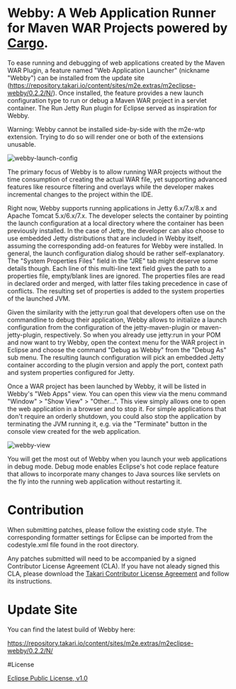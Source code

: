 # Webby: A Web Application Runner for Maven WAR Projects powered by [Cargo](http://cargo.codehaus.org/).

To ease running and debugging of web applications created by the Maven WAR Plugin, a feature named "Web Application Launcher" (nickname "Webby") can be installed from the update site (https://repository.takari.io/content/sites/m2e.extras/m2eclipse-webby/0.2.2/N/). Once installed, the feature provides a new launch configuration type to run or debug a Maven WAR project in a servlet container. The Run Jetty Run plugin for Eclipse served as inspiration for Webby.

Warning: Webby cannot be installed side-by-side with the m2e-wtp extension. Trying to do so will render one or both of the extensions unusable.

![webby-launch-config](http://takari.io/assets/webby/webby-launch-config.png)

The primary focus of Webby is to allow running WAR projects without the time consumption of creating the actual WAR file, yet supporting advanced features like resource filtering and overlays while the developer makes incremental changes to the project within the IDE.

Right now, Webby supports running applications in Jetty 6.x/7.x/8.x and Apache Tomcat 5.x/6.x/7.x. The developer selects the container by pointing the launch configuration at a local directory where the container has been previously installed. In the case of Jetty, the developer can also choose to use embedded Jetty distributions that are included in Webby itself, assuming the corresponding add-on features for Webby were installed. In general, the launch configuration dialog should be rather self-explanatory. The "System Properties Files" field in the "JRE" tab might deserve some details though. Each line of this multi-line text field gives the path to a properties file, empty/blank lines are ignored. The properties files are read in declared order and merged, with latter files taking precedence in case of conflicts. The resulting set of properties is added to the system properties of the launched JVM.

Given the similarity with the jetty:run goal that developers often use on the commandline to debug their application, Webby allows to initialize a launch configuration from the configuration of the jetty-maven-plugin or maven-jetty-plugin, respectively. So when you already use jetty:run in your POM and now want to try Webby, open the context menu for the WAR project in Eclipse and choose the command "Debug as Webby" from the "Debug As" sub menu. The resulting launch configuration will pick an embedded Jetty container according to the plugin version and apply the port, context path and system properties configured for Jetty.

Once a WAR project has been launched by Webby, it will be listed in Webby's "Web Apps" view. You can open this view via the menu command "Window" > "Show View" > "Other...". This view simply allows one to open the web application in a browser and to stop it. For simple applications that don't require an orderly shutdown, you could also stop the application by terminating the JVM running it, e.g. via the "Terminate" button in the console view created for the web application.

![webby-view](http://takari.io/assets/webby/webby-view.png)

You will get the most out of Webby when you launch your web applications in debug mode. Debug mode enables Eclipse's hot code replace feature that allows to incorporate many changes to Java sources like servlets on the fly into the running web application without restarting it.

# Contribution
When submitting patches, please follow the existing code style. The corresponding formatter settings for Eclipse can
be imported from the codestyle.xml file found in the root directory.

Any patches submitted will need to be accompanied by a signed Contributor License Agreement (CLA). If you have not
aleady signed this CLA, please download the [Takari Contributor License Agreement](http://takari.io/support/TakariCLA.pdf)
and follow its instructions.

# Update Site

You can find the latest build of Webby here:

https://repository.takari.io/content/sites/m2e.extras/m2eclipse-webby/0.2.2/N/

#License

[Eclipse Public License, v1.0](http://www.eclipse.org/legal/epl-v10.html)


